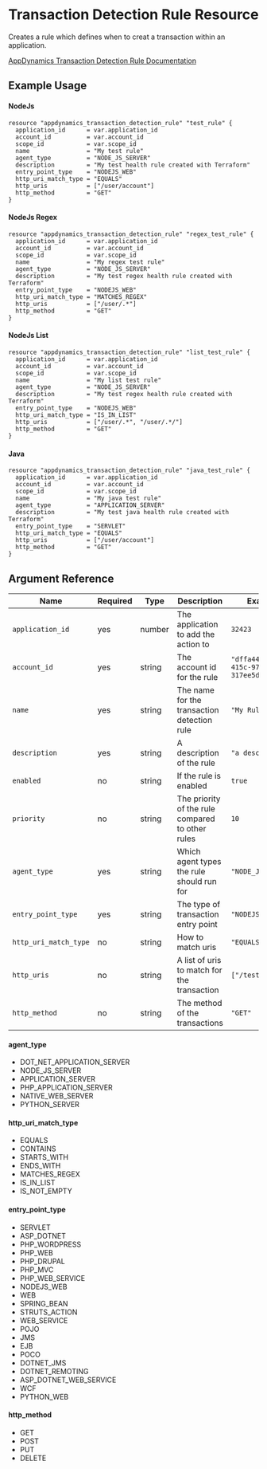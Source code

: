 # Transaction Detection Rule Resource

Creates a rule which defines when to creat a transaction within an application.

[AppDynamics Transaction Detection Rule Documentation](https://docs.appdynamics.com/display/PRO45/Transaction+Detection+Rules)  

## Example Usage

#### NodeJs

```hcl
resource "appdynamics_transaction_detection_rule" "test_rule" {
  application_id      = var.application_id
  account_id          = var.account_id
  scope_id            = var.scope_id
  name                = "My test rule"
  agent_type          = "NODE_JS_SERVER"
  description         = "My test health rule created with Terraform"
  entry_point_type    = "NODEJS_WEB"
  http_uri_match_type = "EQUALS"
  http_uris           = ["/user/account"]
  http_method         = "GET"
}
```

#### NodeJs Regex

```hcl
resource "appdynamics_transaction_detection_rule" "regex_test_rule" {
  application_id      = var.application_id
  account_id          = var.account_id
  scope_id            = var.scope_id
  name                = "My regex test rule"
  agent_type          = "NODE_JS_SERVER"
  description         = "My test regex health rule created with Terraform"
  entry_point_type    = "NODEJS_WEB"
  http_uri_match_type = "MATCHES_REGEX"
  http_uris           = ["/user/.*"]
  http_method         = "GET"
}
```

#### NodeJs List

```hcl
resource "appdynamics_transaction_detection_rule" "list_test_rule" {
  application_id      = var.application_id
  account_id          = var.account_id
  scope_id            = var.scope_id
  name                = "My list test rule"
  agent_type          = "NODE_JS_SERVER"
  description         = "My test regex health rule created with Terraform"
  entry_point_type    = "NODEJS_WEB"
  http_uri_match_type = "IS_IN_LIST"
  http_uris           = ["/user/.*", "/user/.*/"]
  http_method         = "GET"
}
```

#### Java

```hcl
resource "appdynamics_transaction_detection_rule" "java_test_rule" {
  application_id      = var.application_id
  account_id          = var.account_id
  scope_id            = var.scope_id
  name                = "My java test rule"
  agent_type          = "APPLICATION_SERVER"
  description         = "My test java health rule created with Terraform"
  entry_point_type    = "SERVLET"
  http_uri_match_type = "EQUALS"
  http_uris           = ["/user/account"]
  http_method         = "GET"
}
```

## Argument Reference

|Name|Required|Type|Description|Example|
|----|--------|----|-----------|-------|
|`application_id`|yes|number|The application to add the action to|`32423`|
|`account_id`|yes|string|The account id for the rule|`"dffa443e-3634-415c-9755-317ee5ddbbbc"`|
|`name`|yes|string|The name for the transaction detection rule|`"My Rule"`|
|`description`|yes|string|A description of the rule|`"a description"`|
|`enabled`|no|string|If the rule is enabled|`true`|
|`priority`|no|string|The priority of the rule compared to other rules|`10`|
|`agent_type`|yes|string|Which agent types the rule should run for|`"NODE_JS_SERVER"`|
|`entry_point_type`|yes|string|The type of transaction entry point|`"NODEJS_WEB"`|
|`http_uri_match_type`|no|string|How to match uris|`"EQUALS"`|
|`http_uris`|no|string|A list of uris to match for the transaction|`["/test"]`|
|`http_method`|no|string|The method of the transactions|`"GET"`|


#### agent_type
- DOT_NET_APPLICATION_SERVER
- NODE_JS_SERVER
- APPLICATION_SERVER
- PHP_APPLICATION_SERVER
- NATIVE_WEB_SERVER
- PYTHON_SERVER

#### http_uri_match_type
- EQUALS
- CONTAINS
- STARTS_WITH
- ENDS_WITH
- MATCHES_REGEX
- IS_IN_LIST
- IS_NOT_EMPTY

#### entry_point_type
- SERVLET
- ASP_DOTNET
- PHP_WORDPRESS
- PHP_WEB
- PHP_DRUPAL
- PHP_MVC
- PHP_WEB_SERVICE
- NODEJS_WEB
- WEB
- SPRING_BEAN
- STRUTS_ACTION
- WEB_SERVICE
- POJO
- JMS
- EJB
- POCO
- DOTNET_JMS
- DOTNET_REMOTING
- ASP_DOTNET_WEB_SERVICE
- WCF
- PYTHON_WEB

#### http_method
- GET
- POST
- PUT
- DELETE